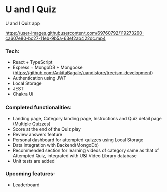 # U and I Quiz

U and I Quiz app


https://user-images.githubusercontent.com/69760792/119273290-ca607e80-bc27-11eb-9b5a-63ef2ab422dc.mp4



### Tech:

- React + TypeScript
- Express + MongoDB + Mongoose (https://github.com/AnkitaBagale/uandistore/tree/sm-development)
- Authentication using JWT
- Local Storage
- JEST
- Chakra Ui

### Completed functionalities:

- Landing page, Category landing page, Instructions and Quiz detail page (Multiple Quizzes)
- Score at the end of the Quiz play
- Review answers feature
- Personal dashboard for attempted quizzes using Local Storage
- Data integration with Backend(MongoDb)
- Recommended section for learning videos of category same as that of Attempted Quiz, integrated with U&I Video Library database
- Unit tests are added

### Upcoming features-
- Leaderboard
